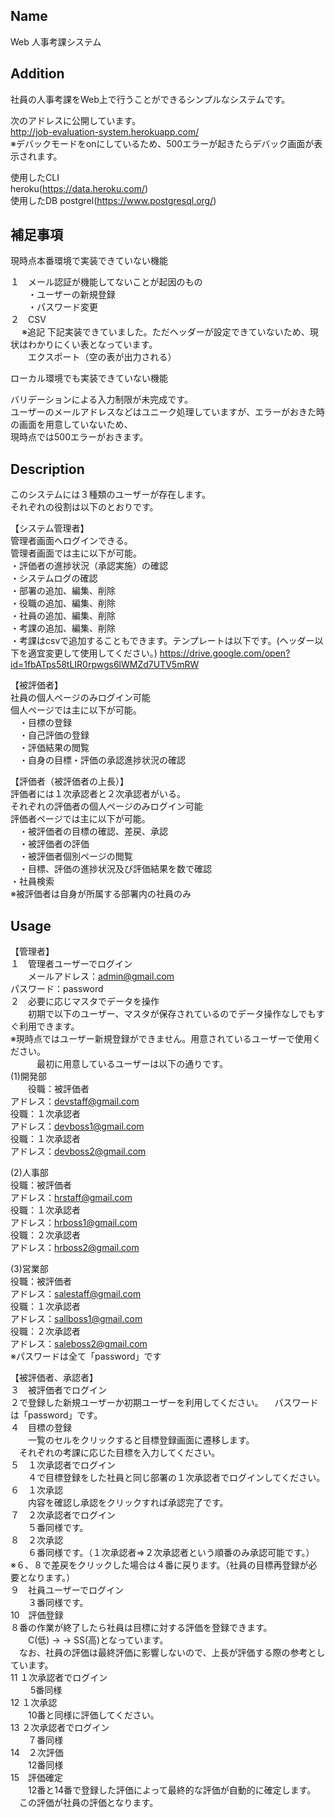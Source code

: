## Name  
Web 人事考課システム  

## Addition  
社員の人事考課をWeb上で行うことができるシンプルなシステムです。 

次のアドレスに公開しています。  
http://job-evaluation-system.herokuapp.com/  
※デバックモードをonにしているため、500エラーが起きたらデバック画面が表示されます。　　

使用したCLI  
heroku(https://data.heroku.com/)  
使用したDB
postgrel(https://www.postgresql.org/) 

## 補足事項  
現時点本番環境で実装できていない機能  

１　メール認証が機能してないことが起因のもの  
　　・ユーザーの新規登録  
　　・パスワード変更  
２　CSV  
　 ※追記
   下記実装できていました。ただヘッダーが設定できていないため、現状はわかりにくい表となっています。  
　　エクスポート（空の表が出力される）  

ローカル環境でも実装できていない機能  

バリデーションによる入力制限が未完成です。  
ユーザーのメールアドレスなどはユニーク処理していますが、エラーがおきた時の画面を用意していないため、  
現時点では500エラーがおきます。  

## Description  
このシステムには３種類のユーザーが存在します。  
それぞれの役割は以下のとおりです。  

【システム管理者】  
管理者画面へログインできる。  
管理者画面では主に以下が可能。  
  ・評価者の進捗状況（承認実施）の確認  
  ・システムログの確認  
  ・部署の追加、編集、削除  
  ・役職の追加、編集、削除  
  ・社員の追加、編集、削除  
  ・考課の追加、編集、削除  
  ・考課はcsvで追加することもできます。テンプレートは以下です。(ヘッダー以下を適宜変更して使用してください。)
  https://drive.google.com/open?id=1fbATps58tLIR0rpwgs6lWMZd7UTV5mRW

【被評価者】  
社員の個人ページのみログイン可能  
個人ページでは主に以下が可能。  
　・目標の登録  
　・自己評価の登録  
　・評価結果の閲覧  
　・自身の目標・評価の承認進捗状況の確認  

【評価者（被評価者の上長）】  
評価者には１次承認者と２次承認者がいる。  
それぞれの評価者の個人ページのみログイン可能  
評価者ページでは主に以下が可能。  
　・被評価者の目標の確認、差戻、承認  
　・被評価者の評価  
　・被評価者個別ページの閲覧  
　・目標、評価の進捗状況及び評価結果を数で確認  
  ・社員検索  
 ※被評価者は自身が所属する部署内の社員のみ  
 
## Usage  
【管理者】  
１　管理者ユーザーでログイン  
　　メールアドレス：admin@gmail.com  
    パスワード：password  
２　必要に応じマスタでデータを操作  
　　初期で以下のユーザー、マスタが保存されているのでデータ操作なしでもすぐ利用できます。  
   ※現時点ではユーザー新規登録ができません。用意されているユーザーで使用ください。  
　　　最初に用意しているユーザーは以下の通りです。  
   (1)開発部  
   　　役職：被評価者  
      アドレス：devstaff@gmail.com  
      役職：１次承認者  
      アドレス：devboss1@gmail.com  
      役職：１次承認者    
      アドレス：devboss2@gmail.com  
      
  (2)人事部  
      役職：被評価者  
      アドレス：hrstaff@gmail.com  
      役職：１次承認者    
      アドレス：hrboss1@gmail.com  
      役職：２次承認者    
      アドレス：hrboss2@gmail.com  

  (3)営業部  
      役職：被評価者  
      アドレス：salestaff@gmail.com  
      役職：１次承認者   
      アドレス：sallboss1@gmail.com  
      役職：２次承認者   
      アドレス：saleboss2@gmail.com  
※パスワードは全て「password」です  

【被評価者、承認者】  
３　被評価者でログイン  
   ２で登録した新規ユーザーか初期ユーザーを利用してください。
  　パスワードは「password」です。  
４　目標の登録  
　　一覧のセルをクリックすると目標登録画面に遷移します。  
  　それぞれの考課に応じた目標を入力してください。  
５　１次承認者でログイン  
　　４で目標登録をした社員と同じ部署の１次承認者でログインしてください。  
６　１次承認  
　　内容を確認し承認をクリックすれば承認完了です。  
７　２次承認者でログイン  
　　５番同様です。  
８　２次承認  
　　６番同様です。（１次承認者⇒２次承認者という順番のみ承認可能です。）  
  ※６、８で差戻をクリックした場合は４番に戻ります。（社員の目標再登録が必要となります。）  
９　社員ユーザーでログイン  
　　３番同様です。  
10　評価登録  
   ８番の作業が終了したら社員は目標に対する評価を登録できます。  
　　C(低) → → SS(高)となっています。  
  　なお、社員の評価は最終評価に影響しないので、上長が評価する際の参考としています。  
11  １次承認者でログイン  
　　 5番同様  
12  １次承認  
　　10番と同様に評価してください。  
13  ２次承認者でログイン  
　　７番同様  
14　２次評価  
　　12番同様  
15　評価確定  
　　12番と14番で登録した評価によって最終的な評価が自動的に確定します。  
  　この評価が社員の評価となります。  
